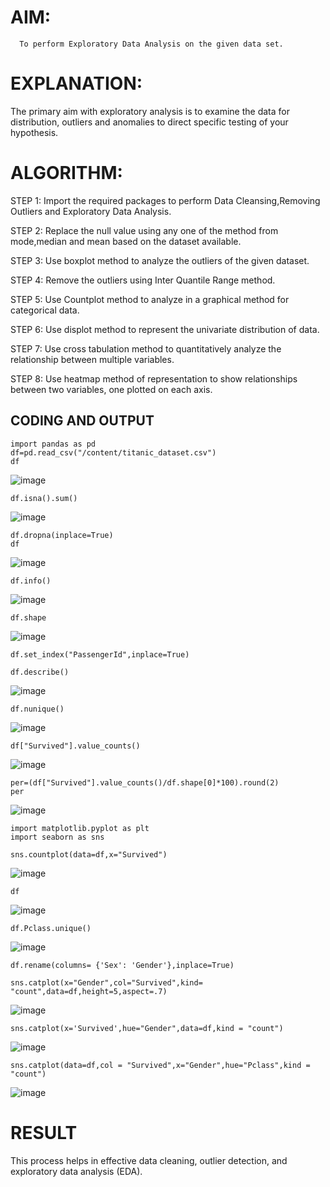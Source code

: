 
# AIM:
      To perform Exploratory Data Analysis on the given data set.
      
# EXPLANATION:
  The primary aim with exploratory analysis is to examine the data for distribution, outliers and anomalies to direct specific testing of your hypothesis.
  
# ALGORITHM:
STEP 1: Import the required packages to perform Data Cleansing,Removing Outliers and Exploratory Data Analysis.

STEP 2: Replace the null value using any one of the method from mode,median and mean based on the dataset available.

STEP 3: Use boxplot method to analyze the outliers of the given dataset.

STEP 4: Remove the outliers using Inter Quantile Range method.

STEP 5: Use Countplot method to analyze in a graphical method for categorical data.

STEP 6: Use displot method to represent the univariate distribution of data.

STEP 7: Use cross tabulation method to quantitatively analyze the relationship between multiple variables.

STEP 8: Use heatmap method of representation to show relationships between two variables, one plotted on each axis.

## CODING AND OUTPUT
  ```
import pandas as pd
df=pd.read_csv("/content/titanic_dataset.csv")
df
```
![image](https://github.com/user-attachments/assets/2555e302-d9a2-4ad5-80ad-fa0bbab55e07)
```
df.isna().sum()
```
![image](https://github.com/user-attachments/assets/ba830c55-769d-4491-99fe-81a577be9d53)
```
df.dropna(inplace=True)
df
```
![image](https://github.com/user-attachments/assets/b5c1a2c5-404c-4f0b-93f1-720e4bfe38c7)
```
df.info()
```
![image](https://github.com/user-attachments/assets/74de49e7-8151-4dea-9fab-e8b63e89db8e)
```
df.shape
```

![image](https://github.com/user-attachments/assets/9e4a87d6-259e-45de-a49e-bc8e8bfb024c)
```
df.set_index("PassengerId",inplace=True)
```
```
df.describe()
```

![image](https://github.com/user-attachments/assets/af805b2a-a971-4ecf-86ec-62604089469a)
```
df.nunique()
```

![image](https://github.com/user-attachments/assets/d5cb88c2-db46-4750-8553-a3c91cc2d598)
```
df["Survived"].value_counts()
```

![image](https://github.com/user-attachments/assets/f33160b6-b8fc-43a4-9d88-2450b49797de)
```
per=(df["Survived"].value_counts()/df.shape[0]*100).round(2)
per
```

![image](https://github.com/user-attachments/assets/bf6f3d88-3dc2-4192-82f2-191275cf0fb7)
```
import matplotlib.pyplot as plt
import seaborn as sns
```
```
sns.countplot(data=df,x="Survived")
```

![image](https://github.com/user-attachments/assets/f15d0bf2-5b76-44b9-b1aa-539c61f021dc)
```
df
```

![image](https://github.com/user-attachments/assets/1f9254de-e484-4932-b10c-d25d7fd741a1)
```
df.Pclass.unique()
```
![image](https://github.com/user-attachments/assets/f29737f2-f49a-4294-8c77-324ba8cb68ad)
```
df.rename(columns= {'Sex': 'Gender'},inplace=True)
```
```
sns.catplot(x="Gender",col="Survived",kind= "count",data=df,height=5,aspect=.7)
```

![image](https://github.com/user-attachments/assets/2d44e781-2c1d-4728-9508-2d3bc7dfeb39)
```
sns.catplot(x='Survived',hue="Gender",data=df,kind = "count")
```

![image](https://github.com/user-attachments/assets/c2ba78f5-03e0-43d9-ae9a-f37f61667cb2)
```
sns.catplot(data=df,col = "Survived",x="Gender",hue="Pclass",kind = "count")
```

![image](https://github.com/user-attachments/assets/fbed2e54-70d0-410c-9f7f-fb44c65d87f1)








     

# RESULT
        
This process helps in effective data cleaning, outlier detection, and exploratory data analysis (EDA).

